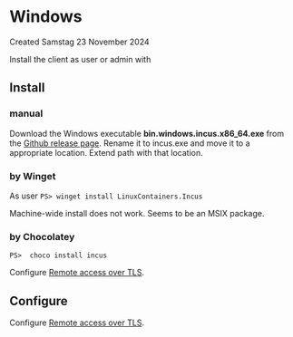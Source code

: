# Windows
Created Samstag 23 November 2024

Install the client as user or admin with 

Install
-------
### manual
Download the Windows executable **bin.windows.incus.x86_64.exe** from the [Github release page](https://github.com/lxc/incus/releases).
Rename it to incus.exe and move it to a appropriate location.
Extend path with that location.

### by Winget
As user
``PS> winget install LinuxContainers.Incus``

Machine-wide install does not work. Seems to be an MSIX package.

### by Chocolatey
``PS>  choco install incus``

Configure [Remote access over TLS](../../../Configuration/Remote_access.md).

Configure
---------
Configure [Remote access over TLS](../../../Configuration/Remote_access.md).


